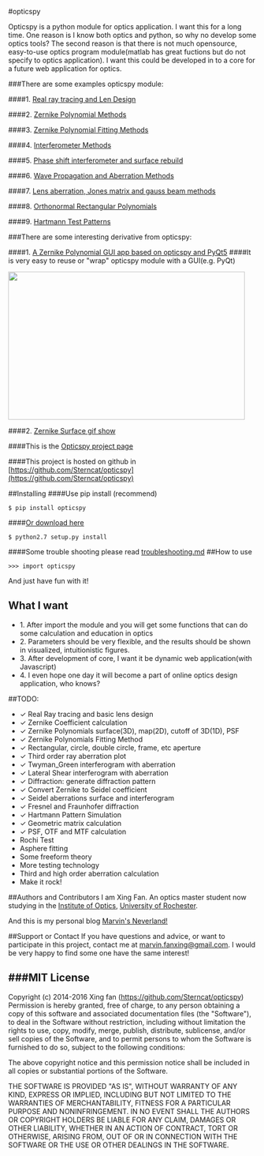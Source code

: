 
#opticspy  

Opticspy is a python module for optics application. I want this for a long time. One reason is I know both optics and python, so why no develop some optics tools? The second reason is that there is not much opensource, easy-to-use optics program module(matlab has great fuctions but do not specify to optics application). I want this could be developed in to a core for a future web application for optics.

###There are some examples opticspy module: 

####1. [Real ray tracing and Len Design](http://sterncat.github.io/files/Real_Ray_Tracing.html)
  
####2. [Zernike Polynomial Methods](http://sterncat.github.io/files/Zernike_Polynomial_Method.html)

####3. [Zernike Polynomial Fitting Methods](http://sterncat.github.io/files/Zernike_Polynomial_Fitting_Method.html)  

####4. [Interferometer Methods](http://sterncat.github.io/files/Interferometer_Method.html) 

####5. [Phase shift interferometer and surface rebuild](http://sterncat.github.io/files/PSI.html)

####6. [Wave Propagation and Aberration Methods](http://sterncat.github.io/files/Diffraction_Method.html)

####7. [Lens aberration, Jones matrix and gauss beam methods ](http://sterncat.github.io/files/Other_functions.html)

####8. [Orthonormal Rectangular Polynomials](http://sterncat.github.io/files/Orthonormal_Rectangular_Polynomials.html) 

####9. [Hartmann Test Patterns](http://sterncat.github.io/files/Hartmann_Test.html)   

###There are some interesting derivative from opticspy:

####1. [A Zernike Polynomial GUI app based on opticspy and PyQt5](https://github.com/Sterncat/zernikeapp) 
####It is very easy to reuse or "wrap" opticspy module with a GUI(e.g. PyQt)

<p><img src="http://sterncat.github.io/images/panelpic.png" height="300" width="480" /></p>

####2. [Zernike Surface gif show](http://sterncat.github.io/images/zernikegif.gif)
  
####This is the [Opticspy project page](http://opticspy.org)

####This project is hosted on github in [https://github.com/Sterncat/opticspy](https://github.com/Sterncat/opticspy)

##Installing
####Use pip install (recommend)
```
$ pip install opticspy
```
####[Or download here](http://sterncat.github.io/files/opticspy-0.1.tar.gz)

```
$ python2.7 setup.py install
```
####Some trouble shooting please read [troubleshooting.md](https://github.com/Sterncat/opticspy/blob/master/troubleshooting.md)
##How to use
```
>>> import opticspy
```

And just have fun with it!

## What I want
<ul>	
  <li>1. After import the module and you will get some functions that can do some calculation and education in optics</li>
  <li>2. Parameters should be very flexible, and the results should be shown in visualized, intuitionistic figures.</li>
  <li>3. After development of core, I want it be dynamic web application(with Javascript)</li>
  <li>4. I even hope one day it will become a part of online optics design application, who knows?</li>
</ul>

##TODO:
* ✓ Real Ray tracing and basic lens design
* ✓ Zernike Coefficient calculation
* ✓ Zernike Polynomials surface(3D), map(2D), cutoff of 3D(1D), PSF
* ✓ Zernike Polynomials Fitting Method
* ✓ Rectangular, circle, double circle, frame, etc aperture
* ✓ Third order ray aberration plot
* ✓ Twyman_Green interferogram with aberration
* ✓ Lateral Shear interferogram with aberration
* ✓ Diffraction: generate diffraction pattern
* ✓ Convert Zernike to Seidel coefficient
* ✓ Seidel aberrations surface and interferogram
* ✓ Fresnel and Fraunhofer diffraction
* ✓ Hartmann Pattern Simulation
* ✓ Geometric matrix calculation
* ✓ PSF, OTF and MTF calculation
* Rochi Test
* Asphere fitting
* Some freeform theory
* More testing technology
* Third and high order aberration calculation
* Make it rock!


##Authors and Contributors
I am Xing Fan. An optics master student now studying in the [Institute of Optics](http://www.optics.rochester.edu/), [University of Rochester](http://www.rochester.edu/). 

And this is my personal blog [Marvin's Neverland!](http://sterncat.github.io)

##Support or Contact
If you have questions and advice, or want to participate in this project, contact me at marvin.fanxing@gmail.com. I would be very happy to find some one have the same interest!

###MIT License
-----------

Copyright (c) 2014-2016 Xing fan (https://github.com/Sterncat/opticspy)
Permission is hereby granted, free of charge, to any person
obtaining a copy of this software and associated documentation
files (the "Software"), to deal in the Software without
restriction, including without limitation the rights to use,
copy, modify, merge, publish, distribute, sublicense, and/or sell
copies of the Software, and to permit persons to whom the
Software is furnished to do so, subject to the following
conditions:

The above copyright notice and this permission notice shall be
included in all copies or substantial portions of the Software.

THE SOFTWARE IS PROVIDED "AS IS", WITHOUT WARRANTY OF ANY KIND,
EXPRESS OR IMPLIED, INCLUDING BUT NOT LIMITED TO THE WARRANTIES
OF MERCHANTABILITY, FITNESS FOR A PARTICULAR PURPOSE AND
NONINFRINGEMENT. IN NO EVENT SHALL THE AUTHORS OR COPYRIGHT
HOLDERS BE LIABLE FOR ANY CLAIM, DAMAGES OR OTHER LIABILITY,
WHETHER IN AN ACTION OF CONTRACT, TORT OR OTHERWISE, ARISING
FROM, OUT OF OR IN CONNECTION WITH THE SOFTWARE OR THE USE OR
OTHER DEALINGS IN THE SOFTWARE.

		
